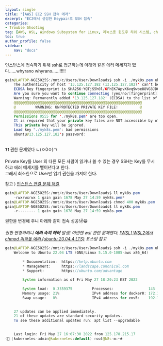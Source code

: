 ```yaml
---
layout: single
title: "[AWS] EC2 SSH 접속 에러"
excerpt: "EC2에서 생성한 Keypair로 SSH 접속"
categories:
- Trouble Shooting
tag: [AWS, WSL, Windows Subsystem for Linux, 리눅스용 윈도우 하위 시스템, chmod, 파일 권한, ubuntu 20.04.4 LTS, chmod 400, SSH, private key]
toc: true
author_profile: false
sidebar:
    nav: "docs"
---
```


인스턴스에 접속하기 위해 ssh로 접근하는데 아래와 같은 에러 메세지가 떴다......whyrano whyrano......!!!!!

```java
gain@LAPTOP-NGE5O25S:/mnt/c/Users/User/Downloads$ ssh -i ./myk8s.pem ubuntu@13.125.127.182
	The authenticity of host '13.125.127.182 (13.125.127.182)' can't be established.
	ECDSA key fingerprint is SHA256:YQTjS5h0l/6FhEK7ApvX6vq9wbe88VG8JDQ9y95R3YM.
	Are you sure you want to continue connecting (yes/no/[fingerprint])? yes
	Warning: Permanently added '13.125.127.182' (ECDSA) to the list of known hosts.
	@@@@@@@@@@@@@@@@@@@@@@@@@@@@@@@@@@@@@@@@@@@@@@@@@@@@@@@@@@@
	@         WARNING: UNPROTECTED PRIVATE KEY FILE!          @
	@@@@@@@@@@@@@@@@@@@@@@@@@@@@@@@@@@@@@@@@@@@@@@@@@@@@@@@@@@@
	Permissions 0555 for './myk8s.pem' are too open.
	It is required that your private key files are NOT accessible by others.
	This private key will be ignored.
	Load key "./myk8s.pem": bad permissions
	ubuntu@13.125.127.182's password:
```
<br>
❓❗ 권한 문제였다 ㄴ(ㅇ0ㅇ)ㄱ 

Private Key를 User 외 다른 모든 사람이 읽거나 쓸 수 있는 경우 SSH는 Key를 무시하고 에러 메세지를 뱉어낸다고 한다.  
그래서 최소한으로 User만 읽기 권한을 가져야 한다.

참고 ) [인스턴스 연결 문제 해결](https://docs.aws.amazon.com/ko_kr/AWSEC2/latest/UserGuide/TroubleshootingInstancesConnecting.html#troubleshoot-unprotected-key)  

```java
gain@LAPTOP-NGE5O25S:/mnt/c/Users/User/Downloads$ ll myk8s.pem
	-rwxrwxrwx 1 gain gain 1678 May 27 14:59 myk8s.pem*
gain@LAPTOP-NGE5O25S:/mnt/c/Users/User/Downloads$ chmod 400 myk8s.pem 
gain@LAPTOP-NGE5O25S:/mnt/c/Users/User/Downloads$ ll myk8s.pem                               
	-r-------- 1 gain gain 1678 May 27 14:59 myk8s.pem
```

권한을 변경해 주니 아래와 같이 접속 성공!✌😁  
  
*권한 변경하려니 **에러 속의 에러** 발생! 이번엔 wsl 관련 문제였다. [[WSL] WSL2에서 chmod 미작동 에러 (ubuntu 20.04.4 LTS)](https://gain-yoo.github.io/trouble%20shooting/wsl_chmod/) 포스팅 참고*

```java
gain@LAPTOP-NGE5O25S:/mnt/c/Users/User/Downloads$ ssh -i ./myk8s.pem ubuntu@13.125.127.182
	Welcome to Ubuntu 22.04 LTS (GNU/Linux 5.15.0-1005-aws x86_64)
	
		* Documentation:  https://help.ubuntu.com
		* Management:     https://landscape.canonical.com
		* Support:        https://ubuntu.com/advantage
	
		System information as of Fri May 27 18:20:23 KST 2022        
	
		System load:  0.3359375         Processes:                143  Usage of /:   9.0% of 38.60GB   Users logged in:          0  
		Memory usage: 21%               IPv4 address for docker0: 172.17.0.1
		Swap usage:   0%                IPv4 address for ens5:    192.168.10.10
	
	
	27 updates can be applied immediately.
	21 of these updates are standard security updates.
	To see these additional updates run: apt list --upgradable     
	
	
	Last login: Fri May 27 16:07:30 2022 from 125.178.215.17       
(🐤 |kubernetes-admin@kubernetes:default) root@k8s-m:~#
```